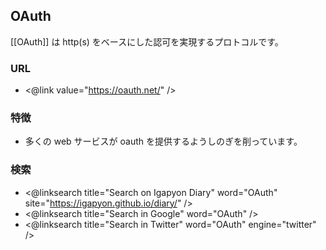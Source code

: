 ## OAuth

[[OAuth]] は http(s) をベースにした認可を実現するプロトコルです。

### URL

* <@link value="https://oauth.net/" />

### 特徴

* 多くの web サービスが oauth を提供するようしのぎを削っています。

### 検索

* <@linksearch title="Search on Igapyon Diary" word="OAuth" site="https://igapyon.github.io/diary/" />
* <@linksearch title="Search in Google" word="OAuth" />
* <@linksearch title="Search in Twitter" word="OAuth" engine="twitter" />

